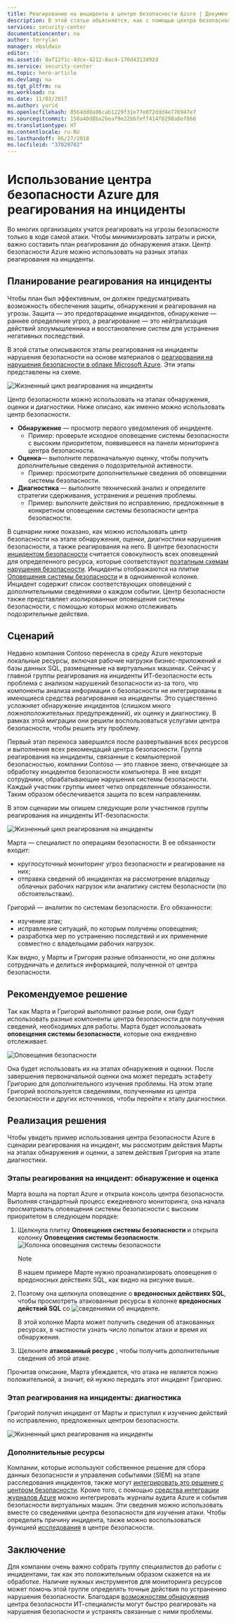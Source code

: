 ```yaml
---
title: Реагирование на инциденты в центре безопасности Azure | Документация Майкрософт
description: В этой статье объясняется, как с помощью центра безопасности Azure реагировать на инциденты.
services: security-center
documentationcenter: na
author: terrylan
manager: mbaldwin
editor: ''
ms.assetid: 8af12f1c-4dce-4212-8ac4-170d4313492d
ms.service: security-center
ms.topic: hero-article
ms.devlang: na
ms.tgt_pltfrm: na
ms.workload: na
ms.date: 11/03/2017
ms.author: yurid
ms.openlocfilehash: 8564dd8a86cab1229f31e77e072ddd4e776947e7
ms.sourcegitcommit: 150a40d8ba2beaf9e22b6feff414f8298a8ef868
ms.translationtype: HT
ms.contentlocale: ru-RU
ms.lasthandoff: 06/27/2018
ms.locfileid: "37029702"
---
```

# <a name="using-azure-security-center-for-an-incident-response"></a>Использование центра безопасности Azure для реагирования на инциденты
Во многих организациях учатся реагировать на угрозы безопасности только в ходе самой атаки. Чтобы минимизировать затраты и риски, важно составить план реагирования до обнаружения атаки. Центр безопасности Azure можно использовать на разных этапах реагирования на инциденты.

## <a name="incident-response-planning"></a>Планирование реагирования на инциденты
Чтобы план был эффективным, он должен предусматривать возможность обеспечения защиты, обнаружения и реагирования на угрозы. Защита — это предотвращение инцидентов, обнаружение — раннее определение угроз, а реагирование — это нейтрализация действий злоумышленника и восстановление систем для устранения негативных последствий.

В этой статье описываются этапы реагирования на инциденты нарушения безопасности на основе материалов о [реагировании на нарушения безопасности в облаке Microsoft Azure](https://gallery.technet.microsoft.com/Azure-Security-Response-in-dd18c678). Эти этапы представлены на схеме.

![Жизненный цикл реагирования на инциденты](./media/security-center-incident-response/security-center-incident-response-fig1.png)

Центр безопасности можно использовать на этапах обнаружения, оценки и диагностики. Ниже описано, как именно можно использовать центр безопасности.

* **Обнаружение** — просмотр первого уведомления об инциденте.
  * Пример: проверьте исходное оповещение системы безопасности с высоким приоритетом, появившееся на панели мониторинга центра безопасности.
* **Оценка**— выполните первоначальную оценку, чтобы получить дополнительные сведения о подозрительной активности.
  * Пример: просмотрите дополнительные сведения об оповещении системы безопасности.
* **Диагностика** — выполните технический анализ и определите стратегии сдерживания, устранения и решения проблемы.
  * Пример: выполните действия по исправлению, предложенные в конкретном оповещении системы безопасности центра безопасности.

В сценарии ниже показано, как можно использовать центр безопасности на этапе обнаружения, оценки, диагностики нарушения безопасности, а также реагирования на него. В центре безопасности [инцидентом безопасности](security-center-incident.md) считается совокупность всех оповещений для определенного ресурса, которые соответствуют [поэтапным схемам нарушения безопасности](https://blogs.technet.microsoft.com/office365security/addressing-your-cxos-top-five-cloud-security-concerns/). Инциденты отображаются на плитке [Оповещения системы безопасности](security-center-managing-and-responding-alerts.md) и в одноименной колонке. Инцидент содержит список соответствующих оповещений с дополнительными сведениями о каждом событии. Центр безопасности также представляет изолированные оповещения системы безопасности, с помощью которых можно отслеживать подозрительные действия.

## <a name="scenario"></a>Сценарий
Недавно компания Contoso перенесла в среду Azure некоторые локальные ресурсы, включая рабочие нагрузки бизнес-приложений и базы данных SQL, размещенные на виртуальных машинах. Сейчас у главной группы реагирования на инциденты ИТ-безопасности есть проблема с анализом нарушений безопасности из-за того, что компоненты анализа информации о безопасности не интегрированы в имеющиеся средства реагирования на инциденты. Это существенно усложняет обнаружение инцидентов (слишком много ложноположительных предупреждений), их оценку и диагностику. В рамках этой миграции они решили воспользоваться услугами центра безопасности, чтобы решить эту проблему.

Первый этап переноса завершился после развертывания всех ресурсов и выполнения всех рекомендаций центра безопасности. Группа реагирования на инциденты, связанные с компьютерной безопасностью, компании Contoso — это главное звено, отвечающее за обработку инцидентов безопасности компьютера. В нее входят сотрудники, обрабатывающие нарушения системы безопасности. Каждый участник группы имеет четко определенные обязанности. Таким образом обеспечивается защита по всем направлениям.

В этом сценарии мы опишем следующие роли участников группы реагирования на инциденты ИТ-безопасности.

![Жизненный цикл реагирования на инциденты](./media/security-center-incident-response/security-center-incident-response-fig2.png)

Марта — специалист по операциям безопасности. В ее обязанности входит:

* круглосуточный мониторинг угроз безопасности и реагирование на них;
* отправка сведений об инцидентах на рассмотрение владельцу облачных рабочих нагрузок или аналитику систем безопасности (по обстоятельствам).

Григорий — аналитик по системам безопасности. Его обязанности:

* изучение атак;
* исправление ситуаций, по которым получены оповещения;
* разработка мер по устранению последствий и их применение совместно с владельцами рабочих нагрузок.

Как видно, у Марты и Григория разные обязанности, но они должны сотрудничать и делиться информацией, полученной от центра безопасности.

## <a name="recommended-solution"></a>Рекомендуемое решение
Так как Марта и Григорий выполняют разные роли, они будут использовать разные компоненты центра безопасности для получения сведений, необходимых для работы. Марта будет использовать **оповещения системы безопасности**, которые она ежедневно отслеживает.

![Оповещения безопасности](./media/security-center-incident-response/security-center-incident-response-fig3.png)

Она будет использовать их на этапах обнаружения и оценки. После завершения первоначальной оценки она может передать эстафету Григорию для дополнительного изучения проблемы. На этом этапе Григорий воспользуется сведениями, полученными из центра безопасности и других источников, чтобы перейти к этапу диагностики.

## <a name="how-to-implement-this-solution"></a>Реализация решения
Чтобы увидеть пример использования центра безопасности Azure в сценарии реагирования на инцидент, мы рассмотрим действия Марты на этапах обнаружения и оценки, а затем действия Григория на этапе диагностики.

### <a name="detect-and-assess-incident-response-stages"></a>Этапы реагирования на инцидент: обнаружение и оценка
Марта вошла на портал Azure и открыла консоль центра безопасности. Выполняя стандартный процесс ежедневного мониторинга, она начала просматривать оповещения системы безопасности с высоким приоритетом в следующем порядке:

1. Щелкнула плитку **Оповещения системы безопасности** и открыла колонку **Оповещения системы безопасности**.
    ![Колонка оповещения системы безопасности](./media/security-center-incident-response/security-center-incident-response-fig4.png)

   > [!NOTE]
   > В нашем примере Марте нужно проанализировать оповещения о вредоносных действиях SQL, как видно на рисунке выше.
   >
   >
2. Поэтому она щелкнула оповещение о **вредоносных действиях SQL**, чтобы просмотреть атакованные ресурсы в колонке **вредоносных действий SQL** со ![сведениями об инциденте](./media/security-center-incident-response/security-center-incident-response-fig5.png).

    В этой колонке Марта может получить сведения об атакованных ресурсах, в частности узнать число попыток атаки и время их обнаружения.
3. Щелкните **атакованный ресурс** , чтобы получить дополнительные сведения об этой атаке.

Прочитав описание, Марта убеждается, что атака не является ложно положительной, а значит, ей нужно передать этот инцидент Григорию.

### <a name="diagnose-incident-response-stage"></a>Этап реагирования на инциденты: диагностика
Григорий получил инцидент от Марты и приступил к изучению действий по исправлению, предложенных центром безопасности.

![Жизненный цикл реагирования на инциденты](./media/security-center-incident-response/security-center-incident-response-fig6.png)

### <a name="additional-resources"></a>Дополнительные ресурсы
Компании, которые используют собственное решение для сбора данных безопасности и управления событиями (SIEM) на этапе расследования инцидентов, также могут [интегрировать это решение с центром безопасности](security-center-integrating-alerts-with-log-integration.md). Кроме того, с помощью [средства интеграции журналов Azure](https://azure.microsoft.com/blog/introducing-hdinsight-integration-with-azure-log-analytics/) можно интегрировать журналы аудита Azure и события безопасности виртуальных машин. Эти сведения можно использовать вместе со сведениями центра безопасности для изучения атаки. Чтобы определить причину инцидента, также можно воспользоваться функцией [исследования](https://docs.microsoft.com/azure/security-center/security-center-investigation) в центре безопасности.

## <a name="conclusion"></a>Заключение
Для компании очень важно собрать группу специалистов до работы с инцидентами, так как это положительным образом скажется на их обработке. Наличие нужных инструментов для мониторинга ресурсов может помочь этой группе определять точные действия по устранению нарушения безопасности. Благодаря [возможностям обнаружения](security-center-detection-capabilities.md) центра безопасности ИТ-специалисты могут быстро реагировать на нарушения безопасности и устранять связанные с ними проблемы.
